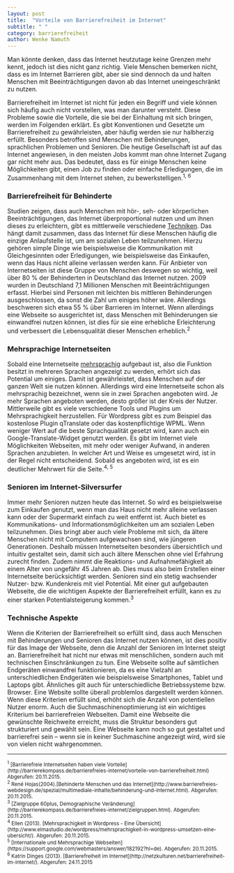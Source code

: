 ```yaml
---
layout: post
title:  "Vorteile von Barrierefreiheit im Internet"
subtitle: " "
category: barrierefreiheit
author: Wenke Namuth
---
```


Man könnte denken, dass das Internet heutzutage keine Grenzen mehr kennt, jedoch ist dies nicht ganz richtig. Viele Menschen bemerken nicht, dass es im Internet Barrieren gibt, aber sie sind dennoch da und halten Menschen mit Beeinträchtigungen davon ab das Internet uneingeschränkt zu nutzen.
<!--more-->
Barrierefreiheit im Internet ist nicht für jeden ein Begriff und viele können sich häufig auch nicht vorstellen, was man darunter versteht. Diese Probleme sowie die Vorteile, die sie bei der Einhaltung mit sich bringen, werden im Folgenden erklärt.
Es gibt Konventionen und Gesetzte um Barrierefreiheit zu gewährleisten, aber häufig werden sie nur halbherzig erfüllt. Besonders betroffen sind Menschen mit Behinderungen, sprachlichen Problemen und Senioren.
Die heutige Gesellschaft ist auf das Internet angewiesen, in den meisten Jobs kommt man ohne Internet Zugang gar nicht mehr aus. Das bedeutet, dass es für einige Menschen keine Möglichkeiten gibt, einen Job zu finden oder einfache Erledigungen, die im Zusammenhang mit dem Internet stehen, zu bewerkstelligen.<sup>1, 6</sup>


### Barrierefreiheit für Behinderte

Studien zeigen, dass auch Menschen mit hör-, seh- oder körperlichen Beeinträchtigungen, das Internet überproportional nutzen und um ihnen dieses zu erleichtern, gibt es mittlerweile verschiedene [Techniken][TechnikenBarrierefreiheit]. Das hängt damit zusammen, dass das Internet für diese Menschen häufig die einzige Anlaufstelle ist, um am sozialen Leben teilzunehmen.
Hierzu gehören simple Dinge wie beispielsweise die Kommunikation mit Gleichgesinnten oder Erledigungen, wie beispielsweise das Einkaufen, wenn das Haus nicht alleine verlassen werden kann.
Für Anbieter von Internetseiten ist diese Gruppe von Menschen deswegen so wichtig, weil über 80 % der Behinderten in Deutschland das Internet nutzen. 2009 wurden in Deutschland 7,1 Millionen Menschen mit Beeinträchtigungen erfasst. Hierbei sind Personen mit leichten bis mittleren Behinderungen ausgeschlossen, da sonst die Zahl um einiges höher wäre. Allerdings beschweren sich etwa 55 % über Barrieren im Internet.
Wenn allerdings eine Webseite so ausgerichtet ist, dass Menschen mit Behinderungen sie einwandfrei nutzen können, ist dies für sie eine erhebliche Erleichterung und verbessert die Lebensqualität dieser Menschen erheblich.<sup>2</sup>

### Mehrsprachige Internetseiten
Sobald eine Internetseite [mehrsprachig][MehrsprachigeWebseiten] aufgebaut ist, also die Funktion besitzt in mehreren Sprachen angezeigt zu werden, erhört sich das Potential um einiges. Damit ist gewährleistet, dass Menschen auf der ganzen Welt sie nutzen können.
Allerdings wird eine Internetseite schon als mehrsprachig bezeichnet, wenn sie in zwei Sprachen angeboten wird. Je mehr Sprachen angeboten werden, desto größer ist der Kreis der Nutzer.
Mittlerweile gibt es viele verschiedene Tools und Plugins um Mehrsprachigkeit herzustellen.
Für Wordpress gibt es zum Beispiel das kostenlose Plugin qTranslate oder das kostenpflichtige WPML.
Wenn weniger Wert auf die beste Sprachqualität gesetzt wird, kann auch ein Google-Translate-Widget genutzt werden.
Es gibt im Internet viele Möglichkeiten Webseiten, mit mehr oder weniger Aufwand, in anderen Sprachen anzubieten. In welcher Art und Weise es umgesetzt wird, ist in der Regel nicht entscheidend. Sobald es angeboten wird, ist es ein deutlicher Mehrwert für die Seite.<sup>4, 5</sup>

### Senioren im Internet-Silversurfer
Immer mehr Senioren nutzen heute das Internet. So wird es beispielsweise zum Einkaufen genutzt, wenn man das Haus nicht mehr alleine verlassen kann oder der Supermarkt einfach zu weit entfernt ist. Auch bietet es Kommunikations- und Informationsmöglichkeiten um am sozialen Leben teilzunehmen. Dies bringt aber auch viele Probleme mit sich, da ältere Menschen nicht mit Computern aufgewachsen sind, wie jüngeren Generationen. Deshalb müssen Internetseiten besonders übersichtlich und intuitiv gestaltet sein, damit sich auch ältere Menschen ohne viel Erfahrung zurecht finden. Zudem nimmt die Reaktions- und Aufnahmefähigkeit ab einem Alter von ungefähr 45 Jahren ab. Dies muss also beim Erstellen einer Internetseite berücksichtigt werden. Senioren sind ein stetig wachsender Nutzer- bzw. Kundenkreis mit viel Potential. Mit einer gut aufgebauten Webseite, die die wichtigen Aspekte der Barrierefreiheit erfüllt, kann es zu einer starken Potentialsteigerung kommen.<sup>3</sup>

### Technische Aspekte
Wenn die Kriterien der Barrierefreiheit so erfüllt sind, dass auch Menschen mit Behinderungen und Senioren das Internet nutzen können, ist dies positiv für das Image der Webseite, denn die Anzahl der Senioren im Internet steigt an.
Barrierefreiheit hat nicht nur etwas mit menschlichen, sondern auch mit technischen Einschränkungen zu tun. Eine Webseite sollte auf sämtlichen Endgeräten einwandfrei funktionieren, da es eine Vielzahl an unterschiedlichen Endgeräten wie beispielsweise Smartphones, Tablet und Laptops gibt.
Ähnliches gilt auch für unterschiedliche Betriebssysteme bzw. Browser. Eine Website sollte überall problemlos dargestellt werden können. Wenn diese Kriterien erfüllt sind, erhöht sich die Anzahl von potentiellen Nutzer enorm. Auch die Suchmaschinenoptimierung ist ein wichtiges Kriterium bei barrierefreien Webseiten. Damit eine Webseite die gewünschte Reichweite erreicht, muss die Struktur besonders gut strukturiert und gewählt sein. Eine Webseite kann noch so gut gestaltet und barrierefrei sein – wenn sie in keiner Suchmaschine angezeigt wird, wird sie von vielen nicht wahrgenommen.

<hr id="sources">


<small>
    <sup>1</sup> [Barrierefreie Internetseiten haben viele Vorteile](http://barrierekompass.de/barrierefreies-internet/vorteile-von-barrierefreiheit.html) Abgerufen: 20.11.2015.
    </small><br>
<small>
    <sup>2</sup> René Hojas(2004).[Behinderte Menschen und das Internet](http://www.barrierefreies-webdesign.de/spezial/multimediale-inhalte/behinderung-und-internet.html). Abgerufen: 20.11.2015.
</small><br>
<small>
    <sup>3</sup> [Zielgruppe 60plus, Demographische Veränderung](http://barrierekompass.de/barrierefreies-internet/zielgruppen.html). Abgerufen: 20.11.2015.
</small><br>
<small>
    <sup>4</sup> Ellen (2013). [Mehrsprachigkeit in Wordpress - Eine Übersicht](http://www.elmastudio.de/wordpress/mehrsprachigkeit-in-wordpress-umsetzen-eine-ubersicht/). Abgerufen: 20.11.2015.
</small><br>
<small>
    <sup>5</sup> [Internationale und Mehrsprachige Webseiten](https://support.google.com/webmasters/answer/182192?hl=de). Abgerufen: 20.11.2015.
</small><br>
<small>
    <sup>6</sup> Katrin Dinges (2013). [Barrierefreiheit im Internet](http://netzkulturen.net/barrierefreiheit-im-internet/). Abgerufen: 24.11.2015
</small><br>

[MehrsprachigeWebseiten]: <http://www.informatik.uni-oldenburg.de/~iug15/ew/barrierefreiheit/barrierefreiheit-sprache/>
[TechnikenBarrierefreiheit]: <http://www.informatik.uni-oldenburg.de/~iug15/ew/barrierefreiheit/barrierefreiheit-techniken/>
